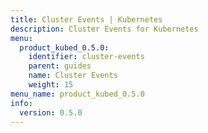 ```yaml
---
title: Cluster Events | Kubernetes
description: Cluster Events for Kubernetes
menu:
  product_kubed_0.5.0:
    identifier: cluster-events
    parent: guides
    name: Cluster Events
    weight: 15
menu_name: product_kubed_0.5.0
info:
  version: 0.5.0
---
```


